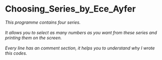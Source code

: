 # Choosing_Series_by_Ece_Ayfer
*This programme contains four series.* <br><br/>
*It allows you to select as many numbers as you want from these series and printing them on the screen.* <br><br/>
*Every line has an comment section, it helps you to understand why I wrote this codes.*
